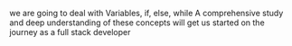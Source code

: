 we are going to deal with Variables, if, else, while
A comprehensive study and deep understanding of these concepts will get us started on the journey as a full stack developer
